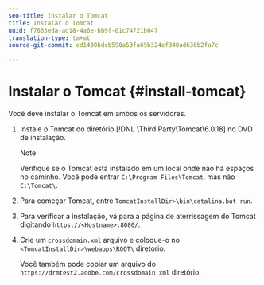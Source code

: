 ```yaml
---
seo-title: Instalar o Tomcat
title: Instalar o Tomcat
uuid: f7663eda-ad18-4a6e-bb9f-01c74721b047
translation-type: tm+mt
source-git-commit: ed1430bdcb590a53fa69b324ef340ad636b2fa7c

---
```



# Instalar o Tomcat {#install-tomcat}

Você deve instalar o Tomcat em ambos os servidores.
1. Instale o Tomcat do diretório [!DNL \Third Party\Tomcat\6.0.18\] no DVD de instalação.

   >[!NOTE]
   >
   >Verifique se o Tomcat está instalado em um local onde não há espaços no caminho. Você pode entrar `C:\Program Files\Tomcat`, mas não `C:\Tomcat\`.

1. Para começar Tomcat, entre `TomcatInstallDir>\bin\catalina.bat run`.
1. Para verificar a instalação, vá para a página de aterrissagem do Tomcat digitando `https://<Hostname>:8080/`.
1. Crie um `crossdomain.xml` arquivo e coloque-o no `<TomcatInstallDir>\webapps\ROOT\` diretório.

   Você também pode copiar um arquivo do `https://drmtest2.adobe.com/crossdomain.xml` diretório.
